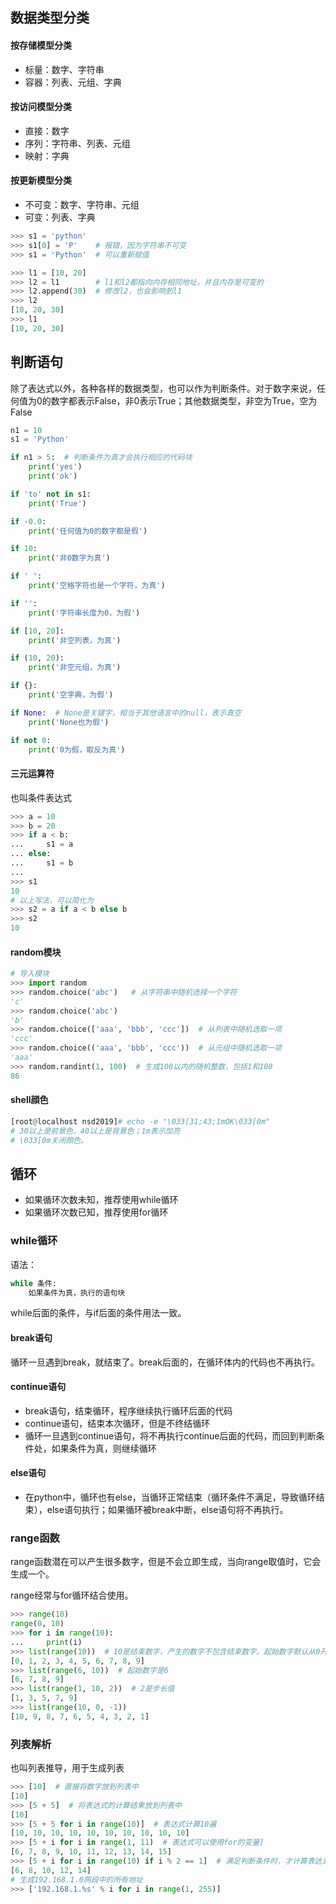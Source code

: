 ## 数据类型分类

#### 按存储模型分类

- 标量：数字、字符串
- 容器：列表、元组、字典

#### 按访问模型分类

- 直接：数字
- 序列：字符串、列表、元组
- 映射：字典

#### 按更新模型分类

- 不可变：数字、字符串、元组
- 可变：列表、字典

```python
>>> s1 = 'python'
>>> s1[0] = 'P'    # 报错，因为字符串不可变
>>> s1 = 'Python'  # 可以重新赋值

>>> l1 = [10, 20]
>>> l2 = l1        # l1和l2都指向内存相同地址，并且内存是可变的
>>> l2.append(30)  # 修改l2，也会影响到l1
>>> l2
[10, 20, 30]
>>> l1
[10, 20, 30]
```

## 判断语句

除了表达式以外，各种各样的数据类型，也可以作为判断条件。对于数字来说，任何值为0的数字都表示False，非0表示True；其他数据类型，非空为True，空为False

```python
n1 = 10
s1 = 'Python'

if n1 > 5:  # 判断条件为真才会执行相应的代码块
    print('yes')
    print('ok')

if 'to' not in s1:
    print('True')

if -0.0:
    print('任何值为0的数字都是假')

if 10:
    print('非0数字为真')

if ' ':
    print('空格字符也是一个字符，为真')

if '':
    print('字符串长度为0，为假')

if [10, 20]:
    print('非空列表，为真')

if (10, 20):
    print('非空元组，为真')

if {}:
    print('空字典，为假')

if None:  # None是关键字，相当于其他语言中的null，表示真空
    print('None也为假')

if not 0:
    print('0为假，取反为真')

```

#### 三元运算符

也叫条件表达式

```python
>>> a = 10
>>> b = 20
>>> if a < b:
...     s1 = a
... else:
...     s1 = b
... 
>>> s1
10
# 以上写法，可以简化为
>>> s2 = a if a < b else b
>>> s2
10
```

#### random模块

```python
# 导入模块
>>> import random
>>> random.choice('abc')   # 从字符串中随机选择一个字符
'c'
>>> random.choice('abc')
'b'
>>> random.choice(['aaa', 'bbb', 'ccc'])  # 从列表中随机选取一项
'ccc'
>>> random.choice(('aaa', 'bbb', 'ccc'))  # 从元组中随机选取一项
'aaa'
>>> random.randint(1, 100)  # 生成100以内的随机整数，包括1和100
86

```

#### shell顔色

```python
[root@localhost nsd2019]# echo -e "\033[31;43;1mOK\033[0m"
# 30以上是前景色，40以上是背景色；1m表示加亮
# \033[0m关闭顔色。
```

## 循环

- 如果循环次数未知，推荐使用while循环
- 如果循环次数已知，推荐使用for循环

### while循环

语法：

```python
while 条件:
    如果条件为真，执行的语句块
```

while后面的条件，与if后面的条件用法一致。

#### break语句

循环一旦遇到break，就结束了。break后面的，在循环体内的代码也不再执行。

#### continue语句

- break语句，结束循环，程序继续执行循环后面的代码
- continue语句，结束本次循环，但是不终结循环
- 循环一旦遇到continue语句，将不再执行continue后面的代码，而回到判断条件处，如果条件为真，则继续循环

#### else语句

- 在python中，循环也有else，当循环正常结束（循环条件不满足，导致循环结束），else语句执行；如果循环被break中断，else语句将不再执行。

### range函数

range函数潜在可以产生很多数字，但是不会立即生成，当向range取值时，它会生成一个。

range经常与for循环结合使用。

```python
>>> range(10)
range(0, 10)
>>> for i in range(10):
...     print(i)
>>> list(range(10))  # 10是结束数字，产生的数字不包含结束数字。起始数字默认从0开始
[0, 1, 2, 3, 4, 5, 6, 7, 8, 9]
>>> list(range(6, 10))  # 起始数字是6
[6, 7, 8, 9]
>>> list(range(1, 10, 2))  # 2是步长值
[1, 3, 5, 7, 9]
>>> list(range(10, 0, -1))
[10, 9, 8, 7, 6, 5, 4, 3, 2, 1]

```

### 列表解析

也叫列表推导，用于生成列表

```python
>>> [10]  # 直接将数字放到列表中
[10]
>>> [5 + 5]  # 将表达式的计算结果放到列表中
[10]
>>> [5 + 5 for i in range(10)]  # 表达式计算10遍
[10, 10, 10, 10, 10, 10, 10, 10, 10, 10]
>>> [5 + i for i in range(1, 11)  # 表达式可以使用for的变量]
[6, 7, 8, 9, 10, 11, 12, 13, 14, 15]
>>> [5 + i for i in range(10) if i % 2 == 1]  # 满足判断条件时，才计算表达式
[6, 8, 10, 12, 14]
# 生成192.168.1.0网段中的所有地址
>>> ['192.168.1.%s' % i for i in range(1, 255)]
```








